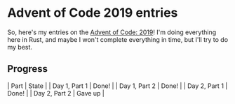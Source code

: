 # Advent of Code 2019 entries

So, here's my entries on the [Advent of Code: 2019](https://adventofcode.com/2019/)!
I'm doing everything here in Rust, and maybe I won't complete everything in time, but I'll try to do my best.

## Progress

| Part | State |
| Day 1, Part 1 | Done! |
| Day 1, Part 2 | Done! |
| Day 2, Part 1 | Done! |
| Day 2, Part 2 | Gave up |
